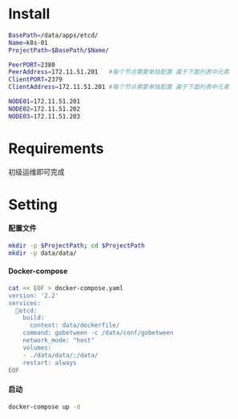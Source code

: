 


# Install

```bash
BasePath=/data/apps/etcd/
Name=k8s-01
ProjectPath=$BasePath/$Name/

PeerPORT=2380
PeerAddress=172.11.51.201   #每个节点需要单独配置 属于下面列表中元素
ClientPORT=2379
ClientAddress=172.11.51.201 #每个节点需要单独配置 属于下面列表中元素

NODE01=172.11.51.201
NODE02=172.11.51.202
NODE03=172.11.51.203
```

# Requirements

初级运维即可完成

# Setting

#### 配置文件

```bash
mkdir -p $ProjectPath; cd $ProjectPath
mkdir -p data/data/
```

#### Docker-compose

```bash
cat << EOF > docker-compose.yaml
version: '2.2'
services:
  etcd:
    build:
      context: data/dockerfile/
    command: gobetween -c /data/conf/gobetween
    network_mode: "host"
    volumes:
    - ./data/data/:/data/
    restart: always
EOF
```

#### 启动

```bash
docker-compose up -d
```